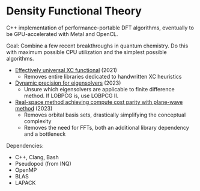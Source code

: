 # Density Functional Theory

C++ implementation of performance-portable DFT algorithms, eventually to be GPU-accelerated with Metal and OpenCL.

Goal: Combine a few recent breakthroughs in quantum chemistry. Do this with maximum possible CPU utilization and the simplest possible algorithms.
- [Effectively universal XC functional](https://www.science.org/doi/10.1126/science.abj6511) (2021)
  - Removes entire libraries dedicated to handwritten XC heuristics
- [Dynamic precision for eigensolvers](https://pubs.acs.org/doi/10.1021/acs.jctc.2c00983) (2023)
  - Unsure which eigensolvers are applicable to finite difference method. If LOBPCG is, use LOBPCG II.
- [Real-space method achieving compute cost parity with plane-wave method](https://arxiv.org/pdf/2303.01937.pdf) (2023)
  - Removes orbital basis sets, drastically simplifying the conceptual complexity
  - Removes the need for FFTs, both an additional library dependency and a bottleneck

Dependencies:
- C++, Clang, Bash
- Pseudopod (from INQ)
- OpenMP
- BLAS
- LAPACK
